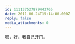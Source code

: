 ```yaml
---
id: 111137527879443765
date: 2011-06-24T15:14:00.000Z
reply: false
media_attachments: 0
---
```


嗯，好，我自己开门。 ​​​​


